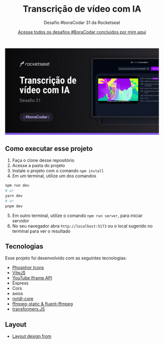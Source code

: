 <h1 align="center">Transcrição de vídeo com IA</h1>

<p align="center">Desafio #boraCodar 31 da Rocketseat</p>

<p align="center">
    <a href="https://lucasregisdemoraes.github.io/boracodar">Acesse todos os desafios #BoraCodar concluidos por mim aqui</a>
</p>

<br>

<p align="center">
    <img src="./public/preview.jpg">
</p>

## Como executar esse projeto

1. Faça o clone desse repositório
2. Acesse a pasta do projeto
3. Instale o projeto com o comando `npm install`
4. Em um terminal, utilize um dos comandos 
```bash
npm run dev
# or
yarn dev
# or
pnpm dev
```
5. Em outro terminal, utilize o comando `npm run server`, para iniciar servidor
6. No seu navegador abra `http://localhost:5173` ou o local sugerido no terminal para ver o resultado


## Tecnologias

Esse projeto foi desenvolvido com as seguintes tecnologias:

- [Phosphor Icons](https://phosphoricons.com/)
- [ViteJS](https://vitejs.dev/)
- [YouTube Iframe API](https://developers.google.com/youtube/iframe_api_reference#Getting_Started)
- Express
- Cors
- axios
- [nytdl-core](https://github.com/fent/node-ytdl-core)
- [ffmpeg-static & fluent-ffmpeg](https://creatomate.com/blog/how-to-use-ffmpeg-in-nodejs)
- [transformers.JS](https://github.com/xenova/transformers.js)

## Layout
- [Layout design from](https://www.fronteditor.dev/gists/64e6ade5434ccd23e6ad89d50cafea3b/view)